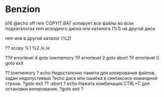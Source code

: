 # Benzion
b16
@echo off
rem COPYIT.BAT копирует все файлы во всех подкаталогах
rem исходного диска или каталога (%1) на другой диск

rem или в другой каталог (%2)

?? xcopy %1 %2 /s /e

??if errorlevel 4 goto lowmemory
?if errorlevel 2 goto abort
?if errorlevel 0 goto exit

??:lowmemory ?
echo Недостаточно памяти для копирования файлов,
задан недопустимый ?echo диск или ошибка в синтаксисе командной строки.
?goto exit
??
:abort ?
echo Нажата комбинация CTRL+C для остановки копирования.
?goto exit ?
